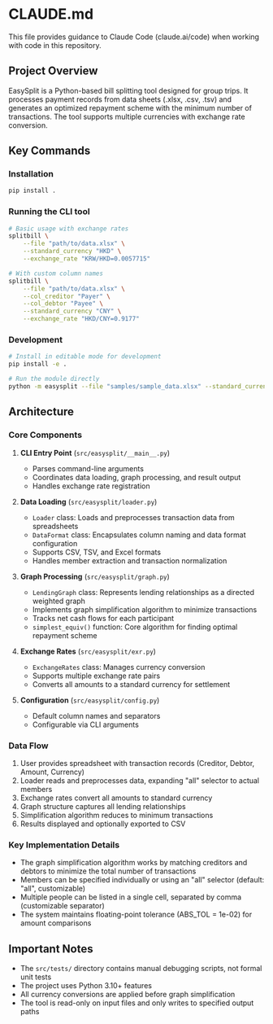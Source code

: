 # CLAUDE.md

This file provides guidance to Claude Code (claude.ai/code) when working with code in this repository.

## Project Overview

EasySplit is a Python-based bill splitting tool designed for group trips. It processes payment records from data sheets (.xlsx, .csv, .tsv) and generates an optimized repayment scheme with the minimum number of transactions. The tool supports multiple currencies with exchange rate conversion.

## Key Commands

### Installation
```bash
pip install .
```

### Running the CLI tool
```bash
# Basic usage with exchange rates
splitbill \
    --file "path/to/data.xlsx" \
    --standard_currency "HKD" \
    --exchange_rate "KRW/HKD=0.0057715"

# With custom column names
splitbill \
    --file "path/to/data.xlsx" \
    --col_creditor "Payer" \
    --col_debtor "Payee" \
    --standard_currency "CNY" \
    --exchange_rate "HKD/CNY=0.9177"
```

### Development
```bash
# Install in editable mode for development
pip install -e .

# Run the module directly
python -m easysplit --file "samples/sample_data.xlsx" --standard_currency "HKD"
```

## Architecture

### Core Components

1. **CLI Entry Point** (`src/easysplit/__main__.py`)
   - Parses command-line arguments
   - Coordinates data loading, graph processing, and result output
   - Handles exchange rate registration

2. **Data Loading** (`src/easysplit/loader.py`)
   - `Loader` class: Loads and preprocesses transaction data from spreadsheets
   - `DataFormat` class: Encapsulates column naming and data format configuration
   - Supports CSV, TSV, and Excel formats
   - Handles member extraction and transaction normalization

3. **Graph Processing** (`src/easysplit/graph.py`)
   - `LendingGraph` class: Represents lending relationships as a directed weighted graph
   - Implements graph simplification algorithm to minimize transactions
   - Tracks net cash flows for each participant
   - `simplest_equiv()` function: Core algorithm for finding optimal repayment scheme

4. **Exchange Rates** (`src/easysplit/exr.py`)
   - `ExchangeRates` class: Manages currency conversion
   - Supports multiple exchange rate pairs
   - Converts all amounts to a standard currency for settlement

5. **Configuration** (`src/easysplit/config.py`)
   - Default column names and separators
   - Configurable via CLI arguments

### Data Flow

1. User provides spreadsheet with transaction records (Creditor, Debtor, Amount, Currency)
2. Loader reads and preprocesses data, expanding "all" selector to actual members
3. Exchange rates convert all amounts to standard currency
4. Graph structure captures all lending relationships
5. Simplification algorithm reduces to minimum transactions
6. Results displayed and optionally exported to CSV

### Key Implementation Details

- The graph simplification algorithm works by matching creditors and debtors to minimize the total number of transactions
- Members can be specified individually or using an "all" selector (default: "all", customizable)
- Multiple people can be listed in a single cell, separated by comma (customizable separator)
- The system maintains floating-point tolerance (ABS_TOL = 1e-02) for amount comparisons

## Important Notes

- The `src/tests/` directory contains manual debugging scripts, not formal unit tests
- The project uses Python 3.10+ features
- All currency conversions are applied before graph simplification
- The tool is read-only on input files and only writes to specified output paths
